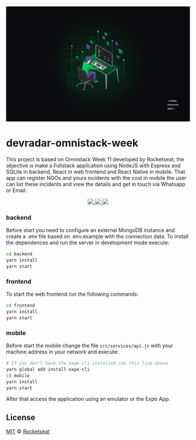 ![](images/week-11.jpg)

# devradar-omnistack-week

This project is based on Omnistack Week 11 developed by Rocketseat, the objective is make a Fullstack application using NodeJS with Express and SQLite in backend, React in web frontend and React Native in mobile. That app can register NGOs and yours incidents with the cost in mobile the user can list these incidents and view the details and get in touch via Whatsapp or Email.

<p align="center">
  <a aria-label="Versão do Node" href="https://github.com/nodejs/node/blob/master/doc/changelogs/CHANGELOG_V12.md#12.14.1">
    <img src="https://img.shields.io/badge/node.js@lts-12.14.1-informational?logo=Node.JS"></img>
  </a>
  <a aria-label="Versão do React" href="https://github.com/facebook/react/blob/master/CHANGELOG.md#16120-november-14-2019">
    <img src="https://img.shields.io/badge/react-16.12.0-informational?logo=react"></img>
  </a>
  <a aria-label="Versão do Expo" href="https://www.npmjs.com/package/expo-cli/v/3.11.5">
    <img src="https://img.shields.io/badge/expo--CLI-3.11.5-informational?logo=expo"></img>
  </a>
</p>

### backend
Before start you need to configure an external MongoDB instance and create a .env file based on .env.example with the connection data. To install the dependences and run the server in development mode execute:
```bash
cd backend
yarn install
yarn start
```

### frontend
To start the web frontend run the following commands:
```bash
cd frontend
yarn install
yarn start
```

### mobile
Before start the mobile change the file `src/services/api.js` with your machine address in your network and execute:
```bash
# If you don't have the expo-cli installed run this line above
yarn global add install expo-cli
cd mobile
yarn install
yarn start
```
After that access the application using an emulator or the Expo App.
## License

[MIT](./LICENSE) &copy; [Rocketseat](https://rocketseat.com.br/)
